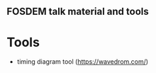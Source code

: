 FOSDEM talk material and tools
------------------------------


Tools
=====

- timing diagram tool (https://wavedrom.com/)
